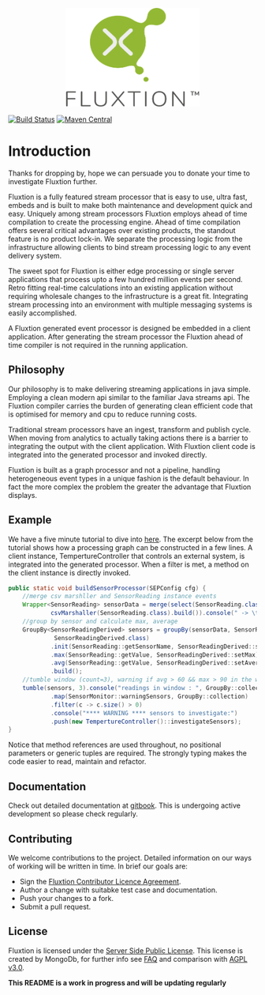 <p align="center">
  <img width="270" height="200" src="images/Fluxtion_logo.png">
</p>

[![Build Status](https://travis-ci.org/v12technology/fluxtion.svg?branch=master)](https://travis-ci.org/v12technology/fluxtion)
[![Maven Central](https://maven-badges.herokuapp.com/maven-central/com.fluxtion/fluxtion-api/badge.svg)](https://maven-badges.herokuapp.com/maven-central/com.fluxtion/fluxtion-api)

# Introduction
Thanks for dropping by, hope we can persuade you to donate your time to investigate Fluxtion further.

Fluxtion is a fully featured stream processor that is easy to use, ultra fast, embeds and is built to make both maintenance and development quick and easy. Uniquely among stream processors Fluxtion employs ahead of time compilation to create the processing engine. Ahead of time compilation offers several critical advantages over existing products, the standout feature is no product lock-in. We separate the processing logic from the infrastructure allowing clients to bind stream processing logic to any event delivery system.

The sweet spot for Fluxtion is either edge processing or single server applications that process upto a few hundred million events per second. Retro fitting real-time calculations into an existing application without requiring wholesale changes to the infrastructure is a great fit.  Integrating stream processing into an environment with multiple messaging systems is easily accomplished.

A Fluxtion generated event processor is designed be embedded in a client application. After generating the stream processor the Fluxtion ahead of time compiler is not required in the running application.
## Philosophy
Our philosophy is to make delivering streaming applications in java simple. Employing a clean modern api similar to the familiar Java streams api. The Fluxtion compiler carries the burden of generating clean efficient code that is optimised for memory and cpu to reduce running costs.

Traditional stream processors have an ingest, transform and publish cycle. When moving from analytics to actually taking actions there is a barrier to integrating the output with the client application. With Fluxtion client code is integrated into the generated processor and invoked directly. 

Fluxtion is built as a graph processor and not a pipeline, handling heterogeneous event types in a unique fashion is the default behaviour. In fact the more complex the problem the greater the advantage that Fluxtion displays.
## Example
We have a five minute tutorial to dive into [here](https://github.com/v12technology/fluxtion-quickstart/tree/1.0.0). The excerpt below from the tutorial shows how a processing graph can be constructed in a few lines. A client instance, TempertureController that controls an external system, is integrated into the generated processor. When a filter is met, a method on the client instance is directly invoked.
```java
public static void buildSensorProcessor(SEPConfig cfg) {
    //merge csv marshller and SensorReading instance events
    Wrapper<SensorReading> sensorData = merge(select(SensorReading.class),
            csvMarshaller(SensorReading.class).build()).console(" -> \t");
    //group by sensor and calculate max, average
    GroupBy<SensorReadingDerived> sensors = groupBy(sensorData, SensorReading::getSensorName, 
             SensorReadingDerived.class)
            .init(SensorReading::getSensorName, SensorReadingDerived::setSensorName)
            .max(SensorReading::getValue, SensorReadingDerived::setMax)
            .avg(SensorReading::getValue, SensorReadingDerived::setAverage)
            .build();
    //tumble window (count=3), warning if avg > 60 && max > 90 in the window for a sensor
    tumble(sensors, 3).console("readings in window : ", GroupBy::collection)
            .map(SensorMonitor::warningSensors, GroupBy::collection)
            .filter(c -> c.size() > 0)
            .console("**** WARNING **** sensors to investigate:")
            .push(new TempertureController()::investigateSensors);
}
```
Notice that method references are used throughout, no positional parameters or generic tuples are required. The strongly typing makes the code easier to read, maintain and refactor.
## Documentation
Check out detailed documentation at [gitbook](https://fluxtion.gitbook.io/docs/).
This is undergoing active development so please check regularly.

## Contributing

We welcome contributions to the project. Detailed information on our ways of working will be written in time. In brief our goals are:

* Sign the [Fluxtion Contributor Licence Agreement](https://github.com/v12technology/fluxtion/blob/master/contributorLicenseAgreement).
* Author a change with suitabke test case and documentation.
* Push your changes to a fork.
* Submit a pull request.


## License

Fluxtion is licensed under the [Server Side Public License](https://www.mongodb.com/licensing/server-side-public-license). This license is created by MongoDb, for further info see [FAQ](https://www.mongodb.com/licensing/server-side-public-license/faq) and comparison with [AGPL v3.0](https://www.mongodb.com/licensing/server-side-public-license/faq).


**This README is a work in progress and will be updating regularly**
